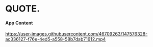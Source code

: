 <h1>QUOTE.</h1>
<h4>App Content</h4>


https://user-images.githubusercontent.com/46709263/147576328-ac336127-f76e-4ed5-a558-58b7dab71612.mp4

